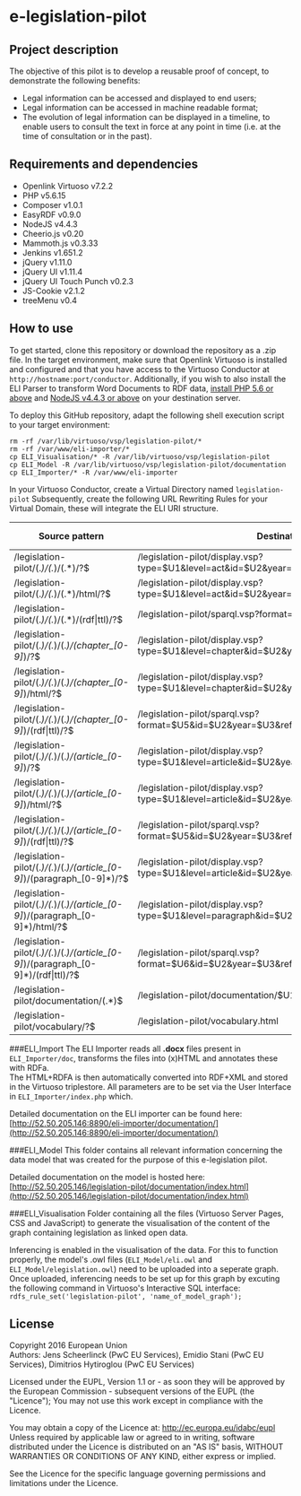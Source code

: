 # e-legislation-pilot

## Project description

The objective of this pilot is to develop a reusable proof of concept, to demonstrate the following benefits:
* Legal information can be accessed and displayed to end users;
* Legal information can be accessed in machine readable format;
* The evolution of legal information can be displayed in a timeline, to enable users to consult the text in force at any point in time (i.e. at the time of consultation or in the past).


## Requirements and dependencies

* Openlink Virtuoso v7.2.2
* PHP v5.6.15
* Composer v1.0.1
* EasyRDF v0.9.0
* NodeJS v4.4.3
* Cheerio.js v0.20
* Mammoth.js v0.3.33
* Jenkins v1.651.2
* jQuery v1.11.0
* jQuery UI v1.11.4
* jQuery UI Touch Punch v0.2.3
* JS-Cookie v2.1.2
* treeMenu v0.4

## How to use

To get started, clone this repository or download the repository as a .zip file.
In the target environment, make sure that Openlink Virtuoso is installed and configured and that you have access to the Virtuoso Conductor at `http://hostname:port/conductor`. Additionally, if you wish to also install the ELI Parser to transform Word Documents to RDF data, [install PHP 5.6 or above](http://php.net/manual/en/install.php) and [NodeJS v4.4.3 or above](https://nodejs.org/en/download/package-manager/) on your destination server.

To deploy this GitHub repository, adapt the following shell execution script to your target environment:
```
rm -rf /var/lib/virtuoso/vsp/legislation-pilot/*
rm -rf /var/www/eli-importer/*
cp ELI_Visualisation/* -R /var/lib/virtuoso/vsp/legislation-pilot
cp ELI_Model -R /var/lib/virtuoso/vsp/legislation-pilot/documentation
cp ELI_Importer/* -R /var/www/eli-importer
```

In your Virtuoso Conductor, create a Virtual Directory named `legislation-pilot`
Subsequently, create the following URL Rewriting Rules for your Virtual Domain, these will integrate the ELI URI structure.

Source pattern | Destination | Rule matching 
--- | --- | ---
/legislation-pilot/(.*)\/(.*)\/(.*)\/?$ | /legislation-pilot/display.vsp?type=$U1&level=act&id=$U2&year=$U3 | Last matching
/legislation-pilot/(.*)\/(.*)\/(.*)\/html\/?$ | /legislation-pilot/display.vsp?type=$U1&level=act&id=$U2&year=$U3 | Last matching
/legislation-pilot/(.*)\/(.*)\/(.*)\/(rdf&#124;ttl)\/?$ | /legislation-pilot/sparql.vsp?format=$U4&id=$U2&year=$U3 | Last matching
/legislation-pilot/(.*)\/(.*)\/(.*)\/(chapter_[0-9]*)\/?$ | /legislation-pilot/display.vsp?type=$U1&level=chapter&id=$U2&year=$U3&ref=$U4 | Last matching
/legislation-pilot/(.*)\/(.*)\/(.*)\/(chapter_[0-9]*)\/html\/?$ | /legislation-pilot/display.vsp?type=$U1&level=chapter&id=$U2&year=$U3&ref=$U4 | Last matching
/legislation-pilot/(.*)\/(.*)\/(.*)\/(chapter_[0-9]*)\/(rdf&#124;ttl)\/?$ | /legislation-pilot/sparql.vsp?format=$U5&id=$U2&year=$U3&ref=$U4 | Last matching
/legislation-pilot/(.*)\/(.*)\/(.*)\/(article_[0-9]*)\/?$ | /legislation-pilot/display.vsp?type=$U1&level=article&id=$U2&year=$U3&ref=$U4 | Last matching
/legislation-pilot/(.*)\/(.*)\/(.*)\/(article_[0-9]*)\/html\/?$ | /legislation-pilot/display.vsp?type=$U1&level=article&id=$U2&year=$U3&ref=$U4 | Last matching
/legislation-pilot/(.*)\/(.*)\/(.*)\/(article_[0-9]*)\/(rdf&#124;ttl)\/?$ | /legislation-pilot/sparql.vsp?format=$U5&id=$U2&year=$U3&ref=$U4 | Last matching
/legislation-pilot/(.*)\/(.*)\/(.*)\/(article_[0-9]*)\/(paragraph_[0-9]*)\/?$ | /legislation-pilot/display.vsp?type=$U1&level=article&id=$U2&year=$U3&ref=$U4&par=$U5 | Last matching
/legislation-pilot/(.*)\/(.*)\/(.*)\/(article_[0-9]*)\/(paragraph_[0-9]*)\/html\/?$ | /legislation-pilot/display.vsp?type=$U1&level=paragraph&id=$U2&year=$U3&ref=$U4&par=$U5 | Last matching
/legislation-pilot/(.*)\/(.*)\/(.*)\/(article_[0-9]*)\/(paragraph_[0-9]*)\/(rdf&#124;ttl)\/?$ | /legislation-pilot/sparql.vsp?format=$U6&id=$U2&year=$U3&ref=$U4&par=$U5 | Last matching
/legislation-pilot/documentation/(.*)$ | /legislation-pilot/documentation/$U1 | Last matching
/legislation-pilot/vocabulary\/?$ | /legislation-pilot/vocabulary.html | Last matching

###ELI_Import
The ELI Importer reads all **.docx** files present in `ELI_Importer/doc`, transforms the files into (x)HTML and annotates these with RDFa.  
The HTML+RDFA is then automatically converted into RDF+XML and stored in the Virtuoso triplestore.
All parameters are to be set via the User Interface in `ELI_Importer/index.php` which.

Detailed documentation on the ELI importer can be found here: [http://52.50.205.146:8890/eli-importer/documentation/](http://52.50.205.146:8890/eli-importer/documentation/)

###ELI_Model
This folder contains all relevant information concerning the data model that was created for the purpose of this e-legislation pilot.

Detailed documentation on the model is hosted here: [http://52.50.205.146/legislation-pilot/documentation/index.html](http://52.50.205.146/legislation-pilot/documentation/index.html)

###ELI_Visualisation
Folder containing all the files (Virtuoso Server Pages, CSS and JavaScript) to generate the visualisation of the content of the graph containing legislation as linked open data.

Inferencing is enabled in the visualisation of the data. For this to function properly, the model's .owl files (`ELI_Model/eli.owl` and `ELI_Model/elegislation.owl`) need to be uploaded into a seperate graph. Once uploaded, inferencing needs to be set up for this graph by excuting the following command in Virtuoso's Interactive SQL interface: `rdfs_rule_set('legislation-pilot', 'name_of_model_graph');`

## License

Copyright 2016 European Union  
Authors: Jens Scheerlinck (PwC EU Services), Emidio Stani (PwC EU Services), Dimitrios Hytiroglou (PwC EU Services)

Licensed under the EUPL, Version 1.1 or - as soon they
will be approved by the European Commission - subsequent
versions of the EUPL (the "Licence");
You may not use this work except in compliance with the Licence.

You may obtain a copy of the Licence at:
http://ec.europa.eu/idabc/eupl  
Unless required by applicable law or agreed to in
writing, software distributed under the Licence is
distributed on an "AS IS" basis,
WITHOUT WARRANTIES OR CONDITIONS OF ANY KIND, either
express or implied.

See the Licence for the specific language governing
permissions and limitations under the Licence.

